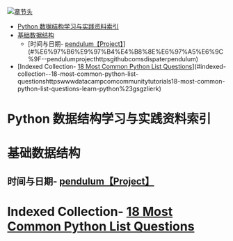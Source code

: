 [![章节头](https://parg.co/UGo)](https://parg.co/b4z) 
 - [Python 数据结构学习与实践资料索引](#python-%E6%95%B0%E6%8D%AE%E7%BB%93%E6%9E%84%E5%AD%A6%E4%B9%A0%E4%B8%8E%E5%AE%9E%E8%B7%B5%E8%B5%84%E6%96%99%E7%B4%A2%E5%BC%95)
- [基础数据结构](#%E5%9F%BA%E7%A1%80%E6%95%B0%E6%8D%AE%E7%BB%93%E6%9E%84)
  * [时间与日期- [pendulum【Project】](https://github.com/sdispater/pendulum)](#%E6%97%B6%E9%97%B4%E4%B8%8E%E6%97%A5%E6%9C%9F--pendulumprojecthttpsgithubcomsdispaterpendulum)
- [Indexed Collection- [18 Most Common Python List Questions](https://www.datacamp.com/community/tutorials/18-most-common-python-list-questions-learn-python#gs.gZLIerk)](#indexed-collection--18-most-common-python-list-questionshttpswwwdatacampcomcommunitytutorials18-most-common-python-list-questions-learn-python%23gsgzlierk) 

# Python 数据结构学习与实践资料索引

# 基础数据结构
## 时间与日期- [pendulum【Project】](https://github.com/sdispater/pendulum) 
# Indexed Collection- [18 Most Common Python List Questions](https://www.datacamp.com/community/tutorials/18-most-common-python-list-questions-learn-python#gs.gZLIerk)
